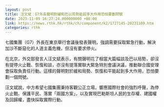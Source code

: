 ```yaml
---
layout: post
title: 汪文斌：G7外長聲明對緩和巴以局勢能起多大作用恐怕要劃問號
date: 2023-11-09 16:27:24.000000000 +08:00
link: https://news.rthk.hk/rthk/ch/component/k2/1727145-20231109.htm
categories: rthk
---
```


七國集團（G7）外長在東京舉行會議後發表聲明，強調需要採取緊急行動，解決加沙不斷惡化的人道主義危機，但沒有要求停火。

在北京，外交部發言人汪文斌表示，有關聲明花了相當大篇幅談及巴以局勢，卻沒有提停火止戰、恢復和談，亦沒有提落實聯大緊急特別會議決議，推動聯合國安理會採取負責任行動。這樣的聲明對於緩和局勢、恢復和平能起到多大作用，恐怕要劃一個問號。

汪文斌說，中方希望七國集團秉持客觀公正立場，響應國際社會的強烈呼聲，為停火止戰、保護平民、落實「兩國方案」，以及實現巴勒斯坦人民的生存權、建國權及回歸權，盡快採取實際行動。
